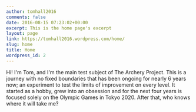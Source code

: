 ```yaml
---
author: tomhall2016
comments: false
date: 2016-08-15 07:23:02+00:00
excerpt: This is the home page's excerpt
layout: page
link: https://tomhall2016.wordpress.com/home/
slug: home
title: Home
wordpress_id: 2
---
```


Hi! I'm Tom, and I'm the main test subject of The Archery Project. This is a journey with no fixed boundaries that has been ongoing for nearly 6 years now; an experiment to test the limits of improvement on every level. It started as a hobby, grew into an obsession and for the next four years is focused solely on the Olympic Games in Tokyo 2020. After that, who knows where it will take me?
